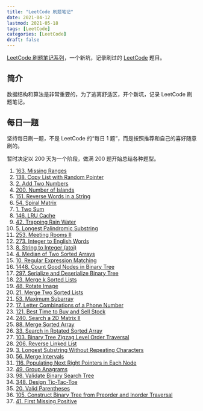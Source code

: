 ```yaml
---
title: "LeetCode 刷题笔记"
date: 2021-04-12
lastmod: 2021-05-18
tags: [LeetCode]
categories: [LeetCode]
draft: false
---
```


[LeetCode 刷题笔记系列](/posts/leetcode/leetcode)，一个新坑，记录刷过的 [LeetCode](https://leetcode-cn.com/) 题目。

<!--more-->

## 简介

数据结构和算法是非常重要的，为了逃离舒适区，开个新坑，记录 LeetCode 刷题笔记。

## 每日一题

坚持每日刷一题，不是 LeetCode 的“每日 1 题”，而是按照推荐和自己的喜好随意刷的。

暂时决定以 200 天为一个阶段，做满 200 题开始总结各种题型。

1. [163. Missing Ranges](/posts/leetcode/daily/163-missing-ranges)
2. [138. Copy List with Random Pointer](/posts/leetcode/daily/138-copy-list-with-random-pointer)
3. [2. Add Two Numbers](/posts/leetcode/daily/2-add-two-numbers)
4. [200. Number of Islands](/posts/leetcode/daily/200-number-of-islands)
5. [151. Reverse Words in a String](/posts/leetcode/daily/151-reverse-words-in-a-string)
6. [54. Spiral Matrix](/posts/leetcode/daily/54-spiral-matrix)
7. [1. Two Sum](/posts/leetcode/daily/1-two-sum)
8. [146. LRU Cache](/posts/leetcode/daily/146-lru-cache)
9. [42. Trapping Rain Water](/posts/leetcode/daily/42-trapping-rain-water)
10. [5. Longest Palindromic Substring](/posts/leetcode/daily/5-longest-palindromic-substring)
11. [253. Meeting Rooms II](/posts/leetcode/daily/253-meeting-rooms-ii)
12. [273. Integer to English Words](/posts/leetcode/daily/273-integer-to-english-words)
13. [8. String to Integer (atoi)](/posts/leetcode/daily/8-string-to-integer-atoi)
14. [4. Median of Two Sorted Arrays](/posts/leetcode/daily/4-median-of-two-sorted-arrays)
15. [10. Regular Expression Matching](/posts/leetcode/daily/10-regular-expression-matching)
16. [1448. Count Good Nodes in Binary Tree](/posts/leetcode/daily/1448-count-good-nodes-in-binary-tree)
17. [297. Serialize and Deserialize Binary Tree](/posts/leetcode/daily/297-serialize-and-deserialize-binary-tree)
18. [23. Merge k Sorted Lists](/posts/leetcode/daily/23-merge-k-sorted-lists)
19. [48. Rotate Image](/posts/leetcode/daily/48-rotate-image)
20. [21. Merge Two Sorted Lists](/posts/leetcode/daily/21-merge-two-sorted-lists)
21. [53. Maximum Subarray](/posts/leetcode/daily/53-maximum-subarray)
22. [17. Letter Combinations of a Phone Number](/posts/leetcode/daily/17-letter-combinations-of-a-phone-number)
23. [121. Best Time to Buy and Sell Stock](/posts/leetcode/daily/121-best-time-to-buy-and-sell-stock)
24. [240. Search a 2D Matrix II](/posts/leetcode/daily/240-search-a-2d-matrix-ii)
25. [88. Merge Sorted Array](/posts/leetcode/daily/88-merge-sorted-array)
26. [33. Search in Rotated Sorted Array](/posts/leetcode/daily/33-search-in-rotated-sorted-array)
27. [103. Binary Tree Zigzag Level Order Traversal](/posts/leetcode/daily/103-binary-tree-zigzag-level-order-traversal)
28. [206. Reverse Linked List](/posts/leetcode/daily/206-reverse-linked-list)
29. [3. Longest Substring Without Repeating Characters](/posts/leetcode/daily/3-longest-substring-without-repeating-characters)
30. [56. Merge Intervals](/posts/leetcode/daily/56-merge-intervals)
31. [116. Populating Next Right Pointers in Each Node](/posts/leetcode/daily/116-populating-next-right-pointers-in-each-node)
32. [49. Group Anagrams](/posts/leetcode/daily/49-group-anagrams)
33. [98. Validate Binary Search Tree](/posts/leetcode/daily/98-validate-binary-search-tree)
34. [348. Design Tic-Tac-Toe](/posts/leetcode/daily/348-design-tic-tac-toe)
35. [20. Valid Parentheses](/posts/leetcode/daily/20-valid-parentheses)
36. [105. Construct Binary Tree from Preorder and Inorder Traversal](/posts/leetcode/daily/105-construct-binary-tree-from-preorder-and-inorder-traversal)
37. [41. First Missing Positive](/posts/leetcode/daily/41-first-missing-positive)
